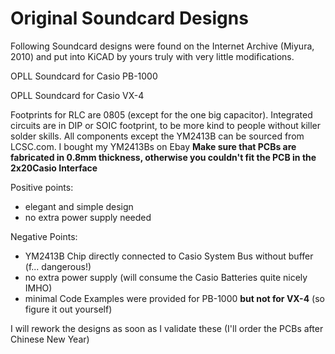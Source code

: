# Original Soundcard Designs
Following Soundcard designs were found on the Internet Archive (Miyura, 2010)
and put into KiCAD by yours truly with very little modifications.

OPLL Soundcard for Casio PB-1000

OPLL Soundcard for Casio VX-4

Footprints for RLC are 0805 (except for the one big capacitor). 
Integrated circuits are in DIP or SOIC footprint, to be more kind to people without killer solder skills.
All components except the YM2413B can be sourced from LCSC.com. I bought my YM2413Bs on Ebay
**Make sure that PCBs are fabricated in 0.8mm thickness, otherwise you couldn't fit the PCB in the 2x20Casio Interface**

Positive points: 
- elegant and simple design
- no extra power supply needed

Negative Points: 
- YM2413B Chip directly connected to Casio System Bus without buffer (f... dangerous!)
- no extra power supply (will consume the Casio Batteries quite nicely IMHO)
- minimal Code Examples were provided for PB-1000 **but not for VX-4** (so figure it out yourself)


I will rework the designs as soon as I validate these (I'll order the PCBs after Chinese New Year)
